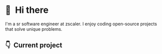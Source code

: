 # 👋 &nbsp;Hi there

I'm a sr software engineer at zscaler. I enjoy coding open-source projects that solve unique problems. 
&nbsp;

## 👇 &nbsp;Current project

<!--
**vivekbabul/vivekbabul** is a ✨ _special_ ✨ repository because its `README.md` (this file) appears on your GitHub profile.

Here are some ideas to get you started:

- 🔭 I’m currently working on ...
- 🌱 I’m currently learning ...
- 👯 I’m looking to collaborate on ...
- 🤔 I’m looking for help with ...
- 💬 Ask me about ...
- 📫 How to reach me: ...
- 😄 Pronouns: ...
- ⚡ Fun fact: ...
-->
